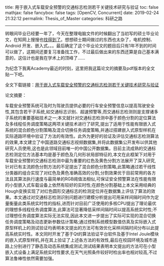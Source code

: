 title: 用于嵌入式车载安全预警的交通标志检测若干关键技术研究与验证
toc: false
mathjax: false
fancybox: false
tags: [OpenCV, Concurrent]
date: 2019-02-24 21:32:12
permalink: Thesis_of_Master
categories: 科研之路

---


转眼间毕业已经要一年了，今天在整理电脑文件的时候翻出了当初写的硕士毕业论文，在知网上搜搜也[找得到了](http://kns.cnki.net/KCMS/detail/detail.aspx?dbcode=CMFD&dbname=CMFD201802&filename=1018186759.nh)。想想硕士期间做过的东西也太杂了，电机控制、Android 开发、嵌入式。。。最后确定了这个毕业论文的题目后只有1年不到的时间可以做了，这期间还要复习准备找工作，不过最后做出来的东西还算是自己基本满意的，这估计也是我在学术上的顶峰了……

<!--more-->

为纪念下我离Academy最近的时刻，这里把我这篇论文的摘要及pdf版本的全文贴一下吧。

全文下载链接：[用于嵌入式车载安全预警的交通标志检测若干关键技术研究与验证](https://pic.gaomf.store/%E7%94%A8%E4%BA%8E%E5%B5%8C%E5%85%A5%E5%BC%8F%E8%BD%A6%E8%BD%BD%E5%AE%89%E5%85%A8%E9%A2%84%E8%AD%A6%E7%9A%84%E4%BA%A4%E9%80%9A%E6%A0%87%E5%BF%97%E6%A3%80%E6%B5%8B%E8%8B%A5%E5%B9%B2%E5%85%B3%E9%94%AE%E6%8A%80%E6%9C%AF%E7%A0%94%E7%A9%B6%E4%B8%8E%E9%AA%8C%E8%AF%81_%E9%AB%98%E6%98%8E%E9%A3%9E.pdf)

论文摘要：

车载安全预警系统可及时为驾驶员提供必要的行车安全预警信息以提高驾驶安全性,其包含若干子系统,如交通标志识别、超速预警等,而交通标志检测则是支撑诸多子系统的重要基础技术之一;本文就针对交通标志检测中基于颜色分割的定位算法及多线程任务调度策略这两项关键技术进行了研究,提出了适用于性能有限嵌入式系统的混合颜色分割策略及混合切换任务调度策略,并通过搭建嵌入式原型样机在实际道路环境中验证了方法的有效性。此外为更好的验证及评估交通标志检测算法的效果,本文建立了中国道路交通标志视频数据集,并将此数据集公开发布以供其他研究人员使用,这也是此领域目前唯一的中国公开数据集。目前主流成熟的交通标志检测定位方法基本均是基于颜色及几何形状局部特征的,本文在此框架下对用于车载安全预警的交通标志检测中最为重要的红色及黄色分割方法展开了深入研究,针对已有主流颜色分割方法的不足提出了混合颜色分割策略,此策略通过若干线性分类器的组合实现了对红色及黄色准确高效的分割,分割效果优于目前常用的各方法且其算法执行速度与最简单的RGB阈值法相似,可保证安全预警算法在性能有限的小型嵌入式车载设备上依然有较好的实时性;在颜色分割基础上本文采用经典的Hough变换实现了对红色圆形交通标志的检测定位并在数据集上评估了算法的效果。本文通过对交通标志检测识别问题进行建模分析提出可用采样间隔时间作为定量衡量此类系统实时性的指标,进而针对目前广泛使用的多核CPU提出了理论最优的理想多线程任务调度算法,此算法可显著降低采样间隔时间以提高系统实时性;不过理想任务调度算法实际无法实现,因此本文进一步提出了实际可实现的混合切换任务调度策略及动态更新参数估计策略;通过控制系统模型数值仿真及实际嵌入式原型样机上的测试验证均表明本文提出的方法可有效优化采样间隔时间分布以此提高系统实时性。本文同时开发了基于Qt的算法验证平台软件及基于Intel Joule模块的嵌入式原型样机,并在其上验证了上述各方法的有效性,最后在校园环境及城市道路上分别进行了静态及动态系统集成测试;测试结果表明本文提出的方法可在小型嵌入式设备上满足系统实时性要求,在天气光照条件较好时检出率也相对较高,不过算法鲁棒性依然需要加强。